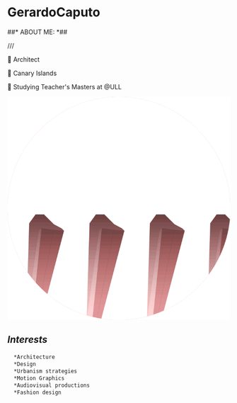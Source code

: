 # GerardoCaputo
##* ABOUT ME: *##

///

:city_sunset:            Architect 



:round_pushpin:        Canary Islands   




:ledger: Studying Teacher's Masters at @ULL 

![BrutalismGif](Graphics/upload-363dcaa0-d77a-11e6-8101-3d4e0ab58d00.jpeg)




## *Interests*
      *Architecture
      *Design
      *Urbanism strategies
      *Motion Graphics
      *Audiovisual productions
      *Fashion design

   
          


